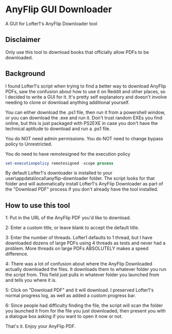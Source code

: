 # AnyFlip GUI Downloader
 A GUI for Lofter1's AnyFlip Downloader tool

 ## Disclaimer

Only use this tool to download books that officially allow PDFs to be downloaded.

## Background

I found Lofter1's script when trying to find a better way to download AnyFlip PDFs, saw  the confusion about how to use it on Reddit and other places, so I decided to write a GUI for it. It's pretty self explanatory and doesn't involve needing to clone or download anything additional yourself.

You can either download the .ps1 file, then run it from a powershell window, or you can download the .exe and run it. Don't trust random EXEs you find online, but this is just packaged with PS2EXE in case you don't have the technical aptitude to download and run a .ps1 file.

You do NOT need admin permissions. You do NOT need to change bypass policy to Unrestricted.

You do need to have remotesigned for the execution policy
```PowerShell
set-executionpolicy remotesigned -scope process
```

By default Lofter1's downloader is installed to your user\appdata\local\anyflip-downloader folder. The script looks for that folder and will automatically install Lofter1's AnyFlip Downloader as part of the "Download PDF" process if you don't already have the tool installed.

## How to use this tool

1: Put in the URL of the AnyFlip PDF you'd like to download.

2: Enter a custom title, or leave blank to accept the default title.

3: Enter the number of threads. Lofter1 defaults to 1 thread, but I have downloaded dozens of large PDFs using 4 threads as tests and never had a problem. More threads on large PDFs ABSOLUTELY makes a speed difference.

4: There was a lot of confusion about where the AnyFlip Downloaded actually downloaded the files. It downloads them to whatever folder you run the script from. This field just pulls in whatever folder you launched from and tells you where it is.

5: Click on "Download PDF" and it will download. I preserved Lofter1's normal progress log, as well as added a custom progress bar.

6: Since people had difficulty finding the file, the script will scan the folder you launched it from for the file you just downloaded, then present you with a dialogue box asking if you want to open it now or not.

That's it. Enjoy your AnyFlip PDF.

